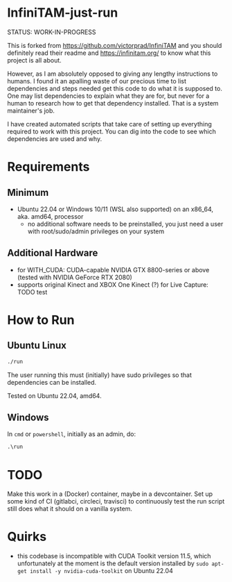 # InfiniTAM-just-run

STATUS: WORK-IN-PROGRESS

This is forked from https://github.com/victorprad/InfiniTAM and you should definitely read their readme and https://infinitam.org/ to know what this project is all about.

However, as I am absolutely opposed to giving any lengthy instructions to humans.
I found it an apalling waste of our precious time to list dependencies and steps needed get this code to do what it is supposed to.
One may list dependencies to explain what they are for, but never for a human to research how to get that dependency installed.
That is a system maintainer's job.

I have created automated scripts that take care of setting up everything required to work with this project.
You can dig into the code to see which dependencies are used and why.

# Requirements
## Minimum
- Ubuntu 22.04 or Windows 10/11 (WSL also supported) on an x86_64, aka. amd64, processor
  - no additional software needs to be preinstalled, you just need a user with root/sudo/admin privileges on your system

## Additional Hardware
- for WITH_CUDA: CUDA-capable NVIDIA GTX 8800-series or above (tested with NVIDIA GeForce RTX 2080)
- supports original Kinect and XBOX One Kinect (?) for Live Capture: TODO test

# How to Run

## Ubuntu Linux
```bash
./run
```
The user running this must (initially) have sudo privileges so that dependencies can be installed.

Tested on Ubuntu 22.04, amd64.

## Windows
In `cmd` or `powershell`, initially as an admin, do:

```cmd
.\run
```

# TODO
Make this work in a (Docker) container, maybe in a devcontainer. Set up some kind of CI (gitlabci, circleci, travisci) to continuously test the run script still does what it should on a vanilla system.

# Quirks
- this codebase is incompatible with CUDA Toolkit version 11.5, which unfortunately at the moment is the default version installed by `sudo apt-get install -y nvidia-cuda-toolkit` on Ubuntu 22.04
